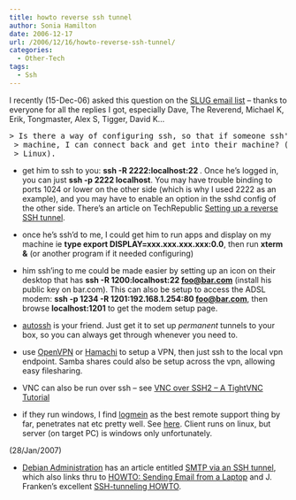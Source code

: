 ```yaml
---
title: howto reverse ssh tunnel
author: Sonia Hamilton
date: 2006-12-17
url: /2006/12/16/howto-reverse-ssh-tunnel/
categories:
  - Other-Tech
tags:
  - Ssh
---
```

I recently (15-Dec-06) asked this question on the [SLUG email list][1] &#8211; thanks to everyone for all the replies I got, especially Dave, The Reverend, Michael K, Erik, Tongmaster, Alex S, Tigger, David K&#8230;

<pre>&gt; Is there a way of configuring ssh, so that if someone ssh's into my
 &gt; machine, I can connect back and get into their machine? (Linux to
 &gt; Linux).<!--more--></pre>

  * get him to ssh to you: **ssh -R 2222:localhost:22 <your server>**. Once he&#8217;s logged in, you can just **ssh -p 2222 localhost**. You may have trouble binding to ports 1024 or lower on the other side (which is why I used 2222 as an example), and you may have to enable an option in the sshd config of the other side. There&#8217;s an article on TechRepublic [Setting up a reverse SSH tunnel][2].

  * once he&#8217;s ssh&#8217;d to me, I could get him to run apps and display on my machine ie **type export DISPLAY=xxx.xxx.xxx.xxx:0.0**, then run **xterm &** (or another program if it needed configuring)

  * him ssh&#8217;ing to me could be made easier by setting up an icon on their desktop that has **ssh -R 1200:localhost:22 foo@bar.com** (install his public key on bar.com). This can also be setup to access the ADSL modem: **ssh -p 1234 -R 1201:192.168.1.254:80 foo@bar.com**, then browse **localhost:1201** to get the modem setup page.

  * [autossh][3] is your friend. Just get it to set up *permanent* tunnels to your box, so you can always get through whenever you need to.

  * use [OpenVPN][4] or [Hamachi][5] to setup a VPN, then just ssh to the local vpn endpoint. Samba shares could also be setup across the vpn, allowing easy filesharing.

  * VNC can also be run over ssh &#8211; see [VNC over SSH2 &#8211; A TightVNC Tutorial][6]

  * if they run windows, I find [logmein][7] as the best remote support thing by far, penetrates nat etc pretty well. See [here][8]. Client runs on linux, but server (on target PC) is windows only unfortunately.

(28/Jan/2007)

  * [Debian Administration][9] has an article entitled [SMTP via an SSH tunnel][10], which also links thru to [HOWTO: Sending Email from a Laptop][11] and J. Franken&#8217;s excellent [SSH-tunneling HOWTO][12].

 [1]: http://lists.slug.org.au/listinfo/slug
 [2]: http://articles.techrepublic.com.com/5100-10879-5779944.html?tag=nl.e011
 [3]: http://www.harding.motd.ca/autossh/
 [4]: http://openvpn.net/
 [5]: http://www.hamachi.cc/
 [6]: http://www.vanemery.com/Linux/VNC/vnc-over-ssh.html
 [7]: https://secure.logmein.com/home.asp
 [8]: https://secure.logmein.com/go.asp?page=support_faq#basics-04
 [9]: http://www.debian-administration.org
 [10]: http://www.debian-administration.org/articles/487
 [11]: http://cg.scs.carleton.ca/~morin/misc/laptopmail/
 [12]: http://www.jfranken.de/homepages/johannes/vortraege/ssh2_inhalt.en.html
